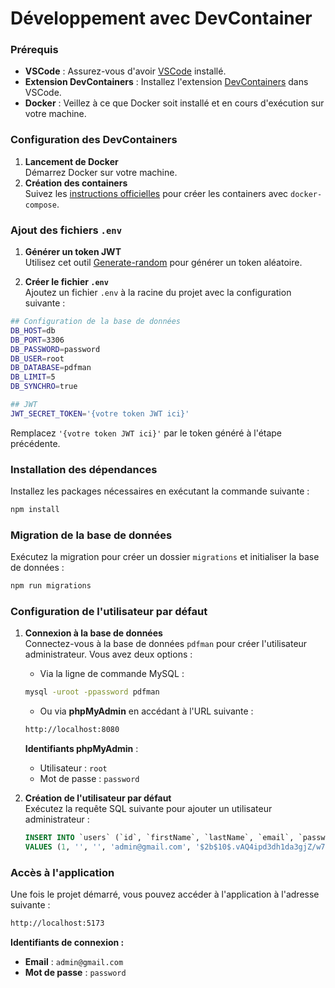 # Développement avec DevContainer

### Prérequis

- **VSCode** : Assurez-vous d'avoir [VSCode](https://code.visualstudio.com/) installé.
- **Extension DevContainers** : Installez l'extension [DevContainers](https://marketplace.visualstudio.com/items?itemName=ms-vscode-remote.remote-containers) dans VSCode.
- **Docker** : Veillez à ce que Docker soit installé et en cours d'exécution sur votre machine.

### Configuration des DevContainers

1. **Lancement de Docker**  
   Démarrez Docker sur votre machine.
2. **Création des containers**  
   Suivez les [instructions officielles](https://code.visualstudio.com/docs/devcontainers/create-dev-container#_use-docker-compose) pour créer les containers avec `docker-compose`.

### Ajout des fichiers `.env`

1. **Générer un token JWT**  
   Utilisez cet outil [Generate-random](https://generate-random.org/api-token-generator?count=1&length=256&type=mixed-numbers-symbols&prefix=) pour générer un token aléatoire.

2. **Créer le fichier `.env`**  
   Ajoutez un fichier `.env` à la racine du projet avec la configuration suivante :

```bash
## Configuration de la base de données
DB_HOST=db
DB_PORT=3306
DB_PASSWORD=password
DB_USER=root
DB_DATABASE=pdfman
DB_LIMIT=5
DB_SYNCHRO=true

## JWT
JWT_SECRET_TOKEN='{votre token JWT ici}'
```

Remplacez `'{votre token JWT ici}'` par le token généré à l'étape précédente.

### Installation des dépendances

Installez les packages nécessaires en exécutant la commande suivante :

```bash
npm install
```

### Migration de la base de données

Exécutez la migration pour créer un dossier `migrations` et initialiser la base de données :

```bash
npm run migrations
```

### Configuration de l'utilisateur par défaut

1. **Connexion à la base de données**  
   Connectez-vous à la base de données `pdfman` pour créer l'utilisateur administrateur. Vous avez deux options :

   - Via la ligne de commande MySQL :

   ```bash
   mysql -uroot -ppassword pdfman
   ```

   - Ou via **phpMyAdmin** en accédant à l'URL suivante :

   ```bash
   http://localhost:8080
   ```

   **Identifiants phpMyAdmin** :

   - Utilisateur : `root`
   - Mot de passe : `password`

2. **Création de l'utilisateur par défaut**  
   Exécutez la requête SQL suivante pour ajouter un utilisateur administrateur :

   ```sql
   INSERT INTO `users` (`id`, `firstName`, `lastName`, `email`, `password`, `loginToken`)
   VALUES (1, '', '', 'admin@gmail.com', '$2b$10$.vAQ4ipd3dh1da3gjZ/w7e9Y23mEOz2rqMzPOC3SfJkCfAIkY/Qpy', NULL);
   ```

### Accès à l'application

Une fois le projet démarré, vous pouvez accéder à l'application à l'adresse suivante :

```bash
http://localhost:5173
```

**Identifiants de connexion :**

- **Email** : `admin@gmail.com`
- **Mot de passe** : `password`
